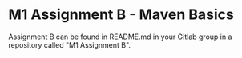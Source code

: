 # M1 Assignment B - Maven Basics

Assignment B can be found in README.md in your Gitlab group in a repository called "M1 Assignment B". 

